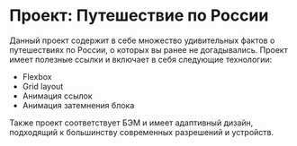 # Проект: Путешествие по России

Данный проект содержит в себе множество удивительных фактов о путешествиях по России, о которых вы ранее не догадывались. Проект имеет полезные ссылки и включает в себя следующие технологии:

* Flexbox
* Grid layout
* Анимация ссылок
* Анимация затемнения блока 

Также проект соответствует БЭМ и имеет адаптивный дизайн, подходящий к большинству современных разрешений и устройств.